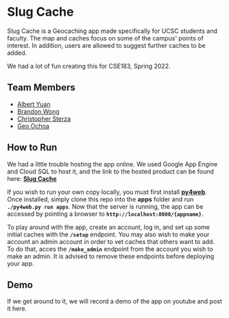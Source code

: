 # Slug Cache

Slug Cache is a Geocaching app made specifically for UCSC students and faculty. The map and caches focus on some of the campus' points of interest. In addition, users are allowed to suggest further caches to be added.

We had a lot of fun creating this for CSE183, Spring 2022.

## Team Members

  - [Albert Yuan](https://github.com/ayyce)
  - [Brandon Wong](https://github.com/Brwonze)
  - [Christopher Sterza](https://github.com/ChristopherSterza)
  - [Geo Ochoa](https://github.com/geodochoa)

## How to Run
We had a little trouble hosting the app online. We used Google App Engine and Cloud SQL to host it, and the link to the hosted product can be found here: **[Slug Cache](https://slug-cache-352705.wl.r.appspot.com/)**

If you wish to run your own copy locally, you must first install **[py4web](https://py4web.com/_documentation/static/en/chapter-03.html)**. Once installed, simply clone this repo into the **apps** folder and run **`./py4web.py run apps`**. Now that the server is running, the app can be accessed by pointing a browser to **`http://localhost:8000/{appname}`**.

To play around with the app, create an account, log in, and set up some initial caches with the **`/setup`** endpoint. You may also wish to make your account an admin account in order to vet caches that others want to add. To do that, acces the **`/make_admin`** endpoint from the account you wish to make an admin.
It is advised to remove these endpoints before deploying your app.

## Demo

If we get around to it, we will record a demo of the app on youtube and post it here.
